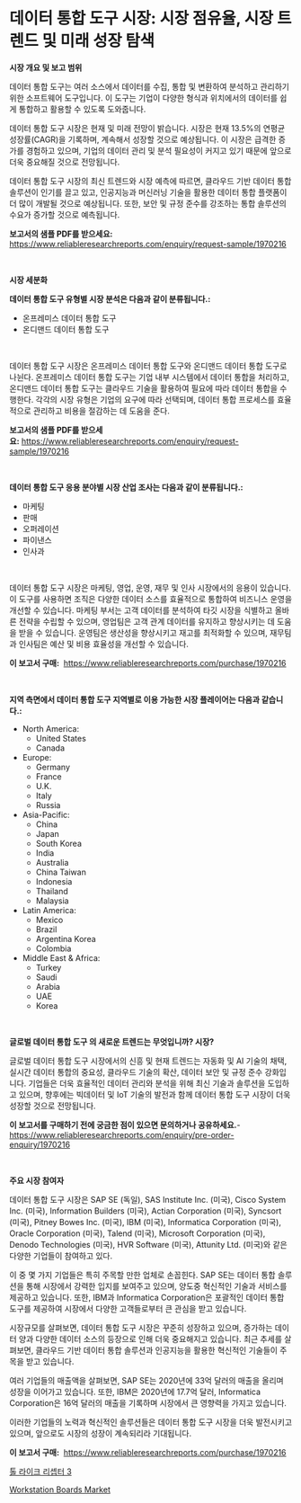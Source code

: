 <p><h1>데이터 통합 도구 시장: 시장 점유율, 시장 트렌드 및 미래 성장 탐색</h1></p><p><strong>시장 개요 및 보고 범위</strong></p>
<p><p>데이터 통합 도구는 여러 소스에서 데이터를 수집, 통합 및 변환하여 분석하고 관리하기 위한 소프트웨어 도구입니다. 이 도구는 기업이 다양한 형식과 위치에서의 데이터를 쉽게 통합하고 활용할 수 있도록 도와줍니다. </p><p>데이터 통합 도구 시장은 현재 및 미래 전망이 밝습니다. 시장은 현재 13.5%의 연평균 성장률(CAGR)을 기록하며, 계속해서 성장할 것으로 예상됩니다. 이 시장은 급격한 증가를 경험하고 있으며, 기업의 데이터 관리 및 분석 필요성이 커지고 있기 때문에 앞으로 더욱 중요해질 것으로 전망됩니다. </p><p>데이터 통합 도구 시장의 최신 트렌드와 시장 예측에 따르면, 클라우드 기반 데이터 통합 솔루션이 인기를 끌고 있고, 인공지능과 머신러닝 기술을 활용한 데이터 통합 플랫폼이 더 많이 개발될 것으로 예상됩니다. 또한, 보안 및 규정 준수를 강조하는 통합 솔루션의 수요가 증가할 것으로 예측됩니다.</p></p>
<p><strong>보고서의 샘플 PDF를 받으세요:</strong> <a href="https://www.reliableresearchreports.com/enquiry/request-sample/1970216">https://www.reliableresearchreports.com/enquiry/request-sample/1970216</a></p>
<p>&nbsp;</p>
<p><strong>시장 세분화</strong></p>
<p><strong>데이터 통합 도구 유형별 시장 분석은 다음과 같이 분류됩니다.:</strong></p>
<p><ul><li>온프레미스 데이터 통합 도구</li><li>온디맨드 데이터 통합 도구</li></ul></p>
<p>&nbsp;</p>
<p><p>데이터 통합 도구 시장은 온프레미스 데이터 통합 도구와 온디맨드 데이터 통합 도구로 나뉜다. 온프레미스 데이터 통합 도구는 기업 내부 시스템에서 데이터 통합을 처리하고, 온디맨드 데이터 통합 도구는 클라우드 기술을 활용하여 필요에 따라 데이터 통합을 수행한다. 각각의 시장 유형은 기업의 요구에 따라 선택되며, 데이터 통합 프로세스를 효율적으로 관리하고 비용을 절감하는 데 도움을 준다.</p></p>
<p><strong>보고서의 샘플 PDF를 받으세요:</strong>&nbsp;<a href="https://www.reliableresearchreports.com/enquiry/request-sample/1970216">https://www.reliableresearchreports.com/enquiry/request-sample/1970216</a></p>
<p>&nbsp;</p>
<p><strong> 데이터 통합 도구 응용 분야별 시장 산업 조사는 다음과 같이 분류됩니다.:</strong></p>
<p><ul><li>마케팅</li><li>판매</li><li>오퍼레이션</li><li>파이낸스</li><li>인사과</li></ul></p>
<p>&nbsp;</p>
<p><p>데이터 통합 도구 시장은 마케팅, 영업, 운영, 재무 및 인사 시장에서의 응용이 있습니다. 이 도구를 사용하면 조직은 다양한 데이터 소스를 효율적으로 통합하여 비즈니스 운영을 개선할 수 있습니다. 마케팅 부서는 고객 데이터를 분석하여 타깃 시장을 식별하고 올바른 전략을 수립할 수 있으며, 영업팀은 고객 관계 데이터를 유지하고 향상시키는 데 도움을 받을 수 있습니다. 운영팀은 생산성을 향상시키고 재고를 최적화할 수 있으며, 재무팀과 인사팀은 예산 및 비용 효율성을 개선할 수 있습니다.</p></p>
<p><strong>이 보고서 구매:</strong>&nbsp; <a href="https://www.reliableresearchreports.com/purchase/1970216">https://www.reliableresearchreports.com/purchase/1970216</a></p>
<p>&nbsp;</p>
<p><strong>지역 측면에서 데이터 통합 도구 지역별로 이용 가능한 시장 플레이어는 다음과 같습니다.:</strong></p>
<p><ul>
    <li>
        North America:
        <ul>
            <li>United States</li>
            <li>Canada</li>
        </ul>
    </li>
    <li>
        Europe:
        <ul>
            <li>Germany</li>
            <li>France</li>
            <li>U.K.</li>
            <li>Italy</li>
            <li>Russia</li>
        </ul>
    </li>
    <li>
        Asia-Pacific:
        <ul>
            <li>China</li>
            <li>Japan</li>
            <li>South Korea</li>
            <li>India</li>
            <li>Australia</li>
            <li>China Taiwan</li>
            <li>Indonesia</li>
            <li>Thailand</li>
            <li>Malaysia</li>
        </ul>
    </li>
    <li>
        Latin America:
        <ul>
            <li>Mexico</li>
            <li>Brazil</li>
            <li>Argentina Korea</li>
            <li>Colombia</li>
        </ul>
    </li>
    <li>
        Middle East & Africa:
        <ul>
            <li>Turkey</li>
            <li>Saudi</li>
            <li>Arabia</li>
            <li>UAE</li>
            <li>Korea</li>
        </ul>
    </li>
    </ul></p>
<p>&nbsp;</p>
<p><strong>글로벌 데이터 통합 도구 의 새로운 트렌드는 무엇입니까? 시장?</strong></p>
<p><p>글로벌 데이터 통합 도구 시장에서의 신흥 및 현재 트렌드는 자동화 및 AI 기술의 채택, 실시간 데이터 통합의 중요성, 클라우드 기술의 확산, 데이터 보안 및 규정 준수 강화입니다. 기업들은 더욱 효율적인 데이터 관리와 분석을 위해 최신 기술과 솔루션을 도입하고 있으며, 향후에는 빅데이터 및 IoT 기술의 발전과 함께 데이터 통합 도구 시장이 더욱 성장할 것으로 전망됩니다.</p></p>
<p><strong>이 보고서를 구매하기 전에 궁금한 점이 있으면 문의하거나 공유하세요.</strong>- <a href="https://www.reliableresearchreports.com/enquiry/pre-order-enquiry/1970216">https://www.reliableresearchreports.com/enquiry/pre-order-enquiry/1970216</a></p>
<p>&nbsp;</p>
<p><strong>주요 시장 참여자</strong></p>
<p><p>데이터 통합 도구 시장은 SAP SE (독일), SAS Institute Inc. (미국), Cisco System Inc. (미국), Information Builders (미국), Actian Corporation (미국), Syncsort (미국), Pitney Bowes Inc. (미국), IBM (미국), Informatica Corporation (미국), Oracle Corporation (미국), Talend (미국), Microsoft Corporation (미국), Denodo Technologies (미국), HVR Software (미국), Attunity Ltd. (미국)와 같은 다양한 기업들이 참여하고 있다.</p><p>이 중 몇 가지 기업들은 특히 주목할 만한 업체로 손꼽힌다. SAP SE는 데이터 통합 솔루션을 통해 시장에서 강력한 입지를 보여주고 있으며, 양도중 혁신적인 기술과 서비스를 제공하고 있습니다. 또한, IBM과 Informatica Corporation은 포괄적인 데이터 통합 도구를 제공하여 시장에서 다양한 고객들로부터 큰 관심을 받고 있습니다.</p><p>시장규모를 살펴보면, 데이터 통합 도구 시장은 꾸준히 성장하고 있으며, 증가하는 데이터 양과 다양한 데이터 소스의 등장으로 인해 더욱 중요해지고 있습니다. 최근 추세를 살펴보면, 클라우드 기반 데이터 통합 솔루션과 인공지능을 활용한 혁신적인 기술들이 주목을 받고 있습니다.</p><p>여러 기업들의 매출액을 살펴보면, SAP SE는 2020년에 33억 달러의 매출을 올리며 성장을 이어가고 있습니다. 또한, IBM은 2020년에 17.7억 달러, Informatica Corporation은 16억 달러의 매출을 기록하며 시장에서 큰 영향력을 가지고 있습니다.</p><p>이러한 기업들의 노력과 혁신적인 솔루션들은 데이터 통합 도구 시장을 더욱 발전시키고 있으며, 앞으로도 시장의 성장이 계속되리라 기대됩니다.</p></p>
<p><strong>이 보고서 구매:</strong>&nbsp;&nbsp;<a href="https://www.reliableresearchreports.com/purchase/1970216">https://www.reliableresearchreports.com/purchase/1970216</a></p>
<p><p><a href="https://github.com/xvz497517413/Market-Research-Report-List-1/blob/main/966984911263.md">톨 라이크 리셉터 3</a></p><p><a href="https://github.com/BryceTownsendr/Market-Research-Report-List-4/blob/main/workstation-boards-market.md">Workstation Boards Market</a></p></p>

